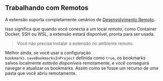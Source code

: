 ## Trabalhando com Remotos

A extensão suporta completamente cenários de [Desenvolvimento Remoto](https://code.visualstudio.com/docs/remote/remote-overview). 

Isso significa que quando você conecta a um local _remoto_, como Container Docker, SSH ou WSL, a extensão estará disponível, pronta para ser usada.

> Você não precisa instalar a extensão no ambiente remoto.

Melhor ainda, se você usar a configuração `bookmarks.saveBookmarksInProject` definida como `true`, os bookmarks salvos localmente _estarão disponíveis_ remotamente, e você conseguirá navegar e atualizar os bookmarks. Assim como se fosse um recurso de uma pasta que você abriu remotamente.


